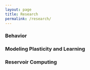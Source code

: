 ```yaml
---
layout: page
title: Research
permalink: /research/
---
```


### Behavior


### Modeling Plasticity and Learning


### Reservoir Computing

